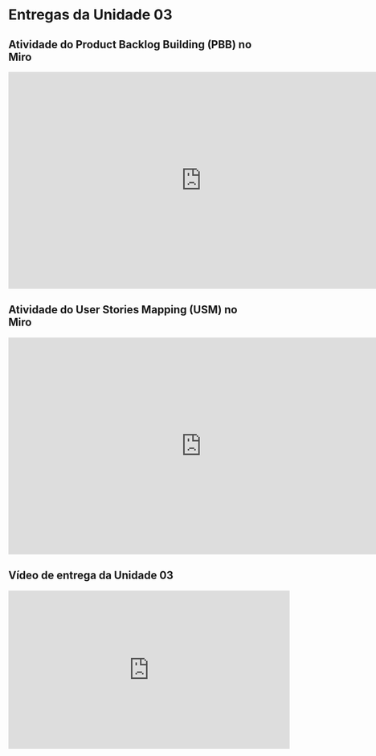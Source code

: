 # Entregas da Unidade 03

## Atividade do Product Backlog Building (PBB) no Miro

<iframe width="768" height="432" src="https://miro.com/app/live-embed/uXjVNS4ev6I=/?moveToViewport=-11726,-1975,33967,16974&embedId=757681232077" frameborder="0" scrolling="no" allow="fullscreen; clipboard-read; clipboard-write" allowfullscreen></iframe>

## Atividade do User Stories Mapping (USM) no Miro

<iframe width="768" height="432" src="https://miro.com/app/live-embed/uXjVNOA7xkY=/?moveToViewport=-4025,-1525,4547,2272&embedId=61187731919" frameborder="0" scrolling="no" allow="fullscreen; clipboard-read; clipboard-write" allowfullscreen></iframe>

## Vídeo de entrega da Unidade 03

<iframe width="560" height="315" src="https://www.youtube.com/embed/2aakBuBMeXY?si=Ckqz1YZpIr-GGGkj" title="YouTube video player" frameborder="0" allow="accelerometer; autoplay; clipboard-write; encrypted-media; gyroscope; picture-in-picture; web-share" allowfullscreen></iframe>
